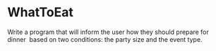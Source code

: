 # WhatToEat
Write a program that will inform the user how they should prepare for dinner  based on two conditions: the party size and the event type.  
